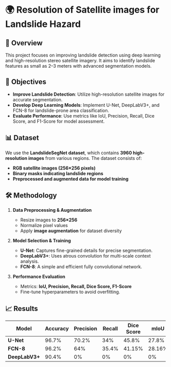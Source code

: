 # 🌍 Resolution of Satellite images for Landslide Hazard

## 📌 Overview
This project focuses on improving landslide detection using deep learning and high-resolution stereo satellite imagery. It aims to identify landslide features as small as 2–3 meters with advanced segmentation models.

## 🎯 Objectives
- **Improve Landslide Detection**: Utilize high-resolution satellite images for accurate segmentation.
- **Develop Deep Learning Models**: Implement U-Net, DeepLabV3+, and FCN-8 for landslide-prone area classification.
- **Evaluate Performance**: Use metrics like IoU, Precision, Recall, Dice Score, and F1-Score for model assessment.

## 📊 Dataset
We use the **LandslideSegNet dataset**, which contains **3960 high-resolution images** from various regions. The dataset consists of:
- **RGB satellite images (256×256 pixels)**
- **Binary masks indicating landslide regions**
- **Preprocessed and augmented data for model training**

## 🛠️ Methodology
1. **Data Preprocessing & Augmentation**
   - Resize images to **256×256**
   - Normalize pixel values
   - Apply **image augmentation** for dataset diversity

2. **Model Selection & Training**
   - **U-Net**: Captures fine-grained details for precise segmentation.
   - **DeepLabV3+**: Uses atrous convolution for multi-scale context analysis.
   - **FCN-8**: A simple and efficient fully convolutional network.

3. **Performance Evaluation**
   - Metrics: **IoU, Precision, Recall, Dice Score, F1-Score**
   - Fine-tune hyperparameters to avoid overfitting.

## 📈 Results
| Model        | Accuracy | Precision | Recall | Dice Score | mIoU |
|-------------|----------|-----------|--------|------------|------|
| **U-Net**   | 96.7%    | 70.2%     | 34%    | 45.8%      | 27.8% |
| **FCN-8**   | 96.2%    | 64%       | 35.4%  | 41.15%     | 28.16% |
| **DeepLabV3+** | 90.4% | 0%       | 0%     | 0%         | 0% |
